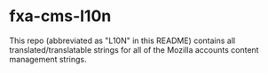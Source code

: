 # fxa-cms-l10n


This repo (abbreviated as "L10N" in this README) contains all translated/translatable strings for all of the Mozilla accounts content management strings.